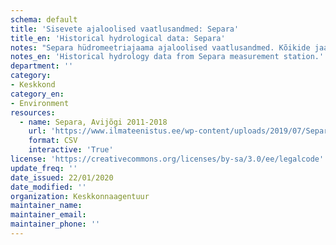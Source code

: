 ```yaml
---
schema: default
title: 'Sisevete ajaloolised vaatlusandmed: Separa'
title_en: 'Historical hydrological data: Separa'
notes: "Separa hüdromeetriajaama ajaloolised vaatlusandmed. Kõikide jaamade andmed on Riigi Ilmateenistuse <a href=\"http://www.ilmateenistus.ee/siseveed/ajaloolised-vaatlusandmed/\">kodulehelt</a> tasuta kõigile kättesaadavad. Arvutatud on pikaajalised keskmised ja ajaloolised maksimaalsed/minimaalsed vooluhulgad."
notes_en: 'Historical hydrology data from Separa measurement station.'
department: ''
category:
- Keskkond
category_en:
- Environment
resources:
  - name: Separa, Avijõgi 2011-2018
    url: 'https://www.ilmateenistus.ee/wp-content/uploads/2019/07/Separa-2011-2018.csv'
    format: CSV
    interactive: 'True'
license: 'https://creativecommons.org/licenses/by-sa/3.0/ee/legalcode'
update_freq: ''
date_issued: 22/01/2020
date_modified: ''
organization: Keskkonnaagentuur
maintainer_name: 
maintainer_email:
maintainer_phone: ''
---
```

